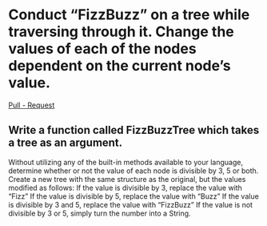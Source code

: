 # Conduct “FizzBuzz” on a tree while traversing through it. Change the values of each of the nodes dependent on the current node’s value.

[Pull - Request](https://github.com/Thomas720/data-structures-and-algorithms/pull/30)

## Write a function called FizzBuzzTree which takes a tree as an argument.

Without utilizing any of the built-in methods available to your language, determine whether or not the value of each node is divisible by 3, 5 or both. Create a new tree with the same structure as the original, but the values modified as follows:
If the value is divisible by 3, replace the value with “Fizz”
If the value is divisible by 5, replace the value with “Buzz”
If the value is divisible by 3 and 5, replace the value with “FizzBuzz”
If the value is not divisible by 3 or 5, simply turn the number into a String.

